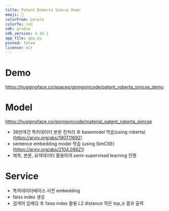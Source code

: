 ```yaml
---
title: Patent Roberta Simcse Demo
emoji: 🦀
colorFrom: purple
colorTo: red
sdk: gradio
sdk_version: 4.19.1
app_file: app.py
pinned: false
license: mit
---
```


# Demo
https://huggingface.co/spaces/gomgomcode/patent_roberta_simcse_demo

# Model
https://huggingface.co/gomgomcode/material_patent_roberta_simcse

- 36만여건 특허데이터 본문 전처리 후 basemodel 학습(using roberta)
    (https://arxiv.org/abs/1907.11692)
- sentence embedding model 학습 (using SimCSE)
    (https://arxiv.org/abs/2104.08821)
- 제목, 본문, 요약데이터 활용하여 semi-supervised learning 진행

# Service
- 특허데이터베이스 사전 embedding
- faiss index 생성
- 검색어 임베딩 후 faiss index 활용 L2 distance 작은 top_k 결과 출력
